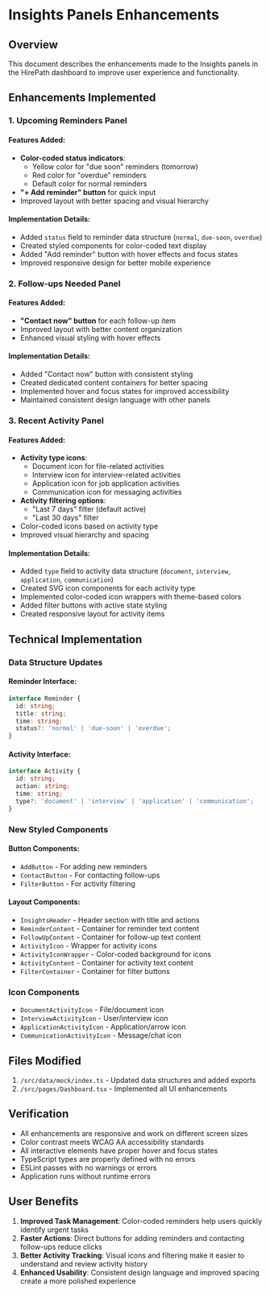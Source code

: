 # Insights Panels Enhancements

## Overview
This document describes the enhancements made to the Insights panels in the HirePath dashboard to improve user experience and functionality.

## Enhancements Implemented

### 1. Upcoming Reminders Panel

#### Features Added:
- **Color-coded status indicators**:
  - Yellow color for "due soon" reminders (tomorrow)
  - Red color for "overdue" reminders
  - Default color for normal reminders
- **"+ Add reminder" button** for quick input
- Improved layout with better spacing and visual hierarchy

#### Implementation Details:
- Added `status` field to reminder data structure (`normal`, `due-soon`, `overdue`)
- Created styled components for color-coded text display
- Added "Add reminder" button with hover effects and focus states
- Improved responsive design for better mobile experience

### 2. Follow-ups Needed Panel

#### Features Added:
- **"Contact now" button** for each follow-up item
- Improved layout with better content organization
- Enhanced visual styling with hover effects

#### Implementation Details:
- Added "Contact now" button with consistent styling
- Created dedicated content containers for better spacing
- Implemented hover and focus states for improved accessibility
- Maintained consistent design language with other panels

### 3. Recent Activity Panel

#### Features Added:
- **Activity type icons**:
  - Document icon for file-related activities
  - Interview icon for interview-related activities
  - Application icon for job application activities
  - Communication icon for messaging activities
- **Activity filtering options**:
  - "Last 7 days" filter (default active)
  - "Last 30 days" filter
- Color-coded icons based on activity type
- Improved visual hierarchy and spacing

#### Implementation Details:
- Added `type` field to activity data structure (`document`, `interview`, `application`, `communication`)
- Created SVG icon components for each activity type
- Implemented color-coded icon wrappers with theme-based colors
- Added filter buttons with active state styling
- Created responsive layout for activity items

## Technical Implementation

### Data Structure Updates

#### Reminder Interface:
```typescript
interface Reminder {
  id: string;
  title: string;
  time: string;
  status?: 'normal' | 'due-soon' | 'overdue';
}
```

#### Activity Interface:
```typescript
interface Activity {
  id: string;
  action: string;
  time: string;
  type?: 'document' | 'interview' | 'application' | 'communication';
}
```

### New Styled Components

#### Button Components:
- `AddButton` - For adding new reminders
- `ContactButton` - For contacting follow-ups
- `FilterButton` - For activity filtering

#### Layout Components:
- `InsightsHeader` - Header section with title and actions
- `ReminderContent` - Container for reminder text content
- `FollowUpContent` - Container for follow-up text content
- `ActivityIcon` - Wrapper for activity icons
- `ActivityIconWrapper` - Color-coded background for icons
- `ActivityContent` - Container for activity text content
- `FilterContainer` - Container for filter buttons

### Icon Components
- `DocumentActivityIcon` - File/document icon
- `InterviewActivityIcon` - User/interview icon
- `ApplicationActivityIcon` - Application/arrow icon
- `CommunicationActivityIcon` - Message/chat icon

## Files Modified

1. `/src/data/mock/index.ts` - Updated data structures and added exports
2. `/src/pages/Dashboard.tsx` - Implemented all UI enhancements

## Verification

- All enhancements are responsive and work on different screen sizes
- Color contrast meets WCAG AA accessibility standards
- All interactive elements have proper hover and focus states
- TypeScript types are properly defined with no errors
- ESLint passes with no warnings or errors
- Application runs without runtime errors

## User Benefits

1. **Improved Task Management**: Color-coded reminders help users quickly identify urgent tasks
2. **Faster Actions**: Direct buttons for adding reminders and contacting follow-ups reduce clicks
3. **Better Activity Tracking**: Visual icons and filtering make it easier to understand and review activity history
4. **Enhanced Usability**: Consistent design language and improved spacing create a more polished experience